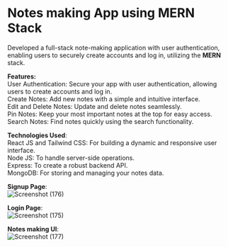 # Notes making App using MERN Stack
Developed a full-stack note-making application with user authentication, enabling users to securely create accounts and log in, utilizing the **MERN** stack.

**Features:**<br>
User Authentication: Secure your app with user authentication, allowing users to create accounts and log in.<br>
Create Notes: Add new notes with a simple and intuitive interface.<br>
Edit and Delete Notes: Update and delete notes seamlessly.<br>
Pin Notes: Keep your most important notes at the top for easy access.<br>
Search Notes: Find notes quickly using the search functionality.

**Technologies Used**:<br>
React JS and Tailwind CSS: For building a dynamic and responsive user interface.<br>
Node JS: To handle server-side operations.<br>
Express: To create a robust backend API.<br>
MongoDB: For storing and managing your notes data.<br>

**Signup Page**:<br>
![Screenshot (176)](https://github.com/user-attachments/assets/d82cf7ad-23c6-40e2-b2c6-aac11859daba)

**Login Page**:<br>
![Screenshot (175)](https://github.com/user-attachments/assets/8ed6a418-322e-4fa5-86ea-70336b16763c)

**Notes making UI**:<br>
![Screenshot (177)](https://github.com/user-attachments/assets/17a2e999-a012-4503-8470-946cc4e680d6)


